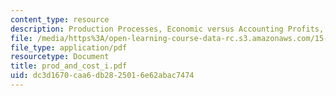 ```yaml
---
content_type: resource
description: Production Processes, Economic versus Accounting Profits, Cost Concepts.
file: /media/https%3A/open-learning-course-data-rc.s3.amazonaws.com/15-010-economic-analysis-for-business-decisions-fall-2004/dc3d1670caa6db2825016e62abac7474_prod_and_cost_i.pdf
file_type: application/pdf
resourcetype: Document
title: prod_and_cost_i.pdf
uid: dc3d1670-caa6-db28-2501-6e62abac7474
---
```

